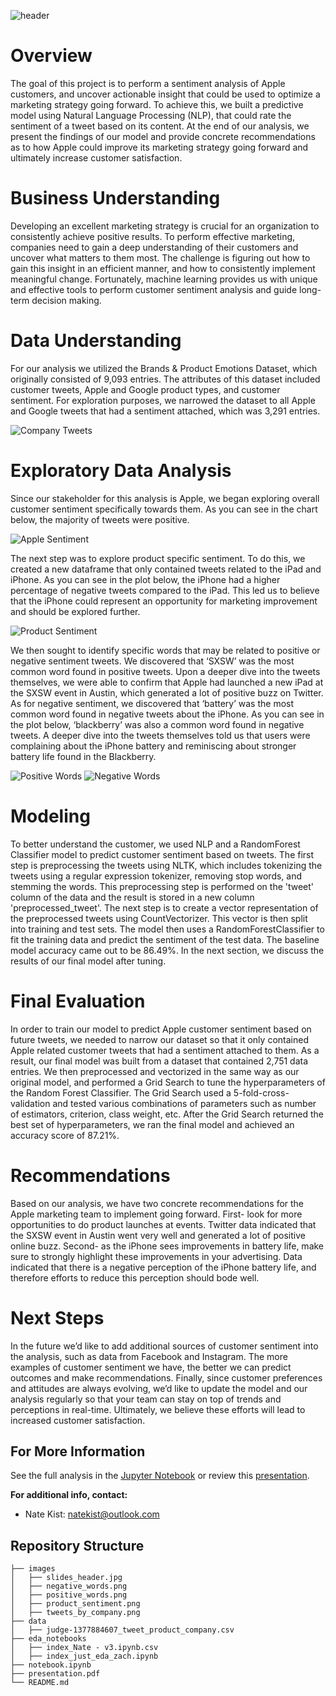 
![header](./images/slides_header.jpg)
# Overview

The goal of this project is to perform a sentiment analysis of Apple customers, and uncover actionable insight that could be used to optimize a marketing strategy going forward. To achieve this, we built a predictive model using Natural Language Processing (NLP),  that could rate the sentiment of a tweet based on its content. At the end of our analysis, we present the findings of our model and provide concrete recommendations as to how Apple could improve its marketing strategy going forward and ultimately increase customer satisfaction. 

# Business Understanding 

Developing an excellent marketing strategy is crucial for an organization to consistently achieve positive results. To perform effective marketing, companies need to gain a deep understanding of their customers and uncover what matters to them most. The challenge is figuring out how to gain this insight in an efficient manner, and how to consistently implement meaningful change. Fortunately, machine learning provides us with unique and effective tools to perform customer sentiment analysis and guide long-term decision making. 

# Data Understanding
For our analysis we utilized the Brands & Product Emotions Dataset, which originally consisted of 9,093 entries. The attributes of this dataset included customer tweets, Apple and Google product types, and customer sentiment. For exploration purposes, we narrowed the dataset to all Apple and Google tweets that had a sentiment attached, which was 3,291 entries.

![Company Tweets](./images/tweets_by_company.png)

# Exploratory Data Analysis
Since our stakeholder for this analysis is Apple, we began exploring overall customer sentiment specifically towards them. As you can see in the chart below, the majority of tweets were positive.

![Apple Sentiment](./images/apple_sentiment.png)

The next step was to explore product specific sentiment. To do this, we created a new dataframe that only contained tweets related to the iPad and iPhone. As you can see in the plot below, the iPhone had a higher percentage of negative tweets compared to the iPad. This led us to believe that the iPhone could represent an opportunity for marketing improvement and should be explored further.

![Product Sentiment](./images/product_sentiment.png)

We then sought to identify specific words that may be related to positive or negative sentiment tweets. We discovered that ‘SXSW’ was the most common word found in positive tweets. Upon a deeper dive into the tweets themselves, we were able to confirm that Apple had launched a new iPad at the SXSW event in Austin, which generated a lot of positive buzz on Twitter. As for negative sentiment, we discovered that ‘battery’ was the most common word found in negative tweets about the iPhone. As you can see in the plot below, ‘blackberry’ was also a common word found in negative tweets. A deeper dive into the tweets themselves told us that users were complaining about the iPhone battery and reminiscing about stronger battery life found in the Blackberry. 

![Positive Words](./images/positive_words.png)
![Negative Words](./images/negative_words.png)

# Modeling
To better understand the customer, we used NLP and a RandomForest Classifier model to predict customer sentiment based on tweets. The first step is preprocessing the tweets using NLTK, which includes tokenizing the tweets using a regular expression tokenizer, removing stop words, and stemming the words. This preprocessing step is performed on the 'tweet' column of the data and the result is stored in a new column 'preprocessed_tweet'.
The next step is to create a vector representation of the preprocessed tweets using CountVectorizer. This vector is then split into training and test sets. The model then uses a RandomForestClassifier to fit the training data and predict the sentiment of the test data. The baseline model accuracy came out to be 86.49%. In the next section, we discuss the results of our final model after tuning. 

# Final Evaluation
In order to train our model to predict Apple customer sentiment based on future tweets, we needed to narrow our dataset so that it only contained Apple related customer tweets that had a sentiment attached to them. As a result, our final model was built from a dataset that contained 2,751 data entries.  We then preprocessed and vectorized in the same way as our original model, and performed a Grid Search to tune the hyperparameters of the Random Forest Classifier. The Grid Search used a 5-fold-cross-validation and tested various combinations of parameters such as number of estimators, criterion, class weight, etc. After the Grid Search returned the best set of hyperparameters, we ran the final model and achieved an accuracy score of 87.21%. 

# Recommendations
Based on our analysis, we have two concrete recommendations for the Apple marketing team to implement going forward. First- look for more opportunities to do product launches at events. Twitter data indicated that the SXSW event in Austin went very well and generated a lot of positive online buzz. Second- as the iPhone sees improvements in battery life, make sure to strongly highlight these improvements in your advertising. Data indicated that there is a negative perception of the iPhone battery life, and therefore efforts to reduce this perception should bode well.

# Next Steps
In the future we’d like to add additional sources of customer sentiment into the analysis, such as data from Facebook and Instagram. The more examples of customer sentiment we have, the better we can predict outcomes and make recommendations. Finally, since customer preferences and attitudes are always evolving, we’d like to update the model and our analysis regularly so that your team can stay on top of trends and perceptions in real-time. Ultimately, we believe these efforts will lead to increased customer satisfaction.

## For More Information   

See the full analysis in the [Jupyter Notebook](./index.ipynb) or review this [presentation](./presentation.pdf).

**For additional info, contact:**
- Nate Kist: natekist@outlook.com

## Repository Structure

```
├── images
│   ├── slides_header.jpg
│   ├── negative_words.png
│   ├── positive_words.png
│   ├── product_sentiment.png
│   ├── tweets_by_company.png
├── data
│   ├── judge-1377884607_tweet_product_company.csv
├── eda_notebooks
│   ├── index_Nate - v3.ipynb.csv
│   ├── index_just_eda_zach.ipynb
├── notebook.ipynb
├── presentation.pdf
└── README.md
```




